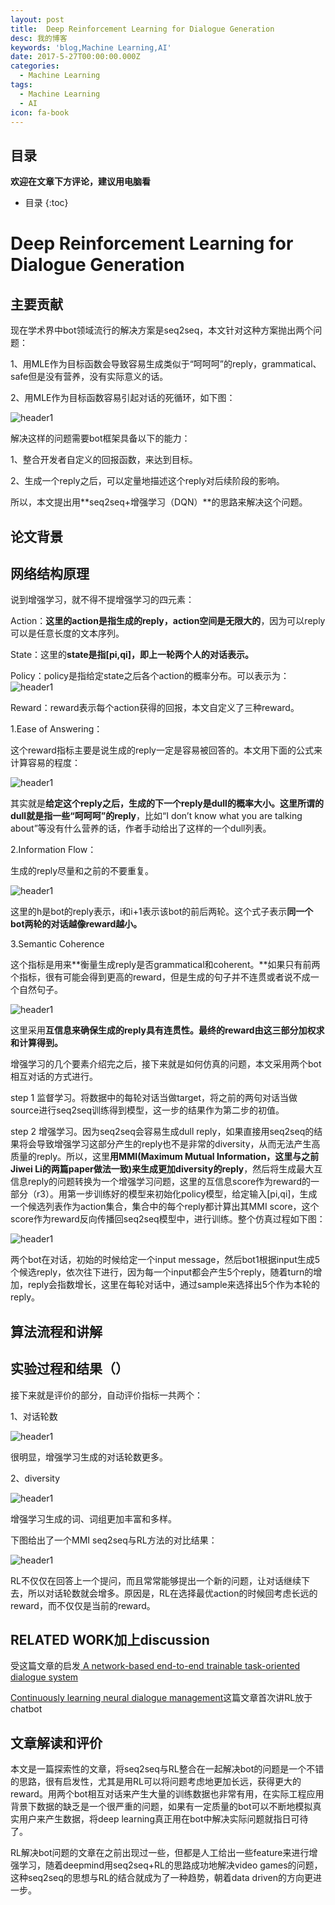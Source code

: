 ```yaml
---
layout: post
title:  Deep Reinforcement Learning for Dialogue Generation
desc: 我的博客
keywords: 'blog,Machine Learning,AI'
date: 2017-5-27T00:00:00.000Z
categories:
  - Machine Learning
tags:
  - Machine Learning
  - AI
icon: fa-book
---
```


## 目录
**欢迎在文章下方评论，建议用电脑看**

* 目录
{:toc}

# Deep Reinforcement Learning for Dialogue Generation

## 主要贡献

现在学术界中bot领域流行的解决方案是seq2seq，本文针对这种方案抛出两个问题：

1、用MLE作为目标函数会导致容易生成类似于“呵呵呵”的reply，grammatical、safe但是没有营养，没有实际意义的话。

2、用MLE作为目标函数容易引起对话的死循环，如下图：



<img src="{{ site.img_path }}/Machine Learning/Reinforcement_Dialogue.png" alt="header1" style="height:auto!important;width:auto%;max-width:1020px;"/>

解决这样的问题需要bot框架具备以下的能力：

1、整合开发者自定义的回报函数，来达到目标。

2、生成一个reply之后，可以定量地描述这个reply对后续阶段的影响。

所以，本文提出用**seq2seq+增强学习（DQN）**的思路来解决这个问题。

## 论文背景


## 网络结构原理



说到增强学习，就不得不提增强学习的四元素：

Action：**这里的action是指生成的reply，action空间是无限大的**，因为可以reply可以是任意长度的文本序列。

State：这里的**state是指[pi,qi]，即上一轮两个人的对话表示。**

Policy：policy是指给定state之后各个action的概率分布。可以表示为：<img src="{{ site.img_path }}/Machine Learning/Reinforcement_Dialogue1.png" alt="header1" style="height:auto!important;width:auto%;max-width:1020px;"/>

Reward：reward表示每个action获得的回报，本文自定义了三种reward。

1.Ease of Answering：

这个reward指标主要是说生成的reply一定是容易被回答的。本文用下面的公式来计算容易的程度：

<img src="{{ site.img_path }}/Machine Learning/Reinforcement_Dialogue2.png" alt="header1" style="height:auto!important;width:auto%;max-width:1020px;"/>

其实就是**给定这个reply之后，生成的下一个reply是dull的概率大小。这里所谓的dull就是指一些“呵呵呵”的reply**，比如“I don’t know what you are talking about”等没有什么营养的话，作者手动给出了这样的一个dull列表。

2.Information Flow：

生成的reply尽量和之前的不要重复。

<img src="{{ site.img_path }}/Machine Learning/Reinforcement_Dialogue3.png" alt="header1" style="height:auto!important;width:auto%;max-width:1020px;"/>

这里的h是bot的reply表示，i和i+1表示该bot的前后两轮。这个式子表示**同一个bot两轮的对话越像reward越小。**

3.Semantic Coherence

这个指标是用来**衡量生成reply是否grammatical和coherent。**如果只有前两个指标，很有可能会得到更高的reward，但是生成的句子并不连贯或者说不成一个自然句子。

<img src="{{ site.img_path }}/Machine Learning/Reinforcement_Dialogue4.png" alt="header1" style="height:auto!important;width:auto%;max-width:1020px;"/>

这里采用**互信息来确保生成的reply具有连贯性。最终的reward由这三部分加权求和计算得到。**

增强学习的几个要素介绍完之后，接下来就是如何仿真的问题，本文采用两个bot相互对话的方式进行。

step 1 监督学习。将数据中的每轮对话当做target，将之前的两句对话当做source进行seq2seq训练得到模型，这一步的结果作为第二步的初值。

step 2 增强学习。因为seq2seq会容易生成dull reply，如果直接用seq2seq的结果将会导致增强学习这部分产生的reply也不是非常的diversity，从而无法产生高质量的reply。所以，这里**用MMI(Maximum Mutual Information，这里与之前Jiwei Li的两篇paper做法一致)来生成更加diversity的reply**，然后将生成最大互信息reply的问题转换为一个增强学习问题，这里的互信息score作为reward的一部分（r3）。用第一步训练好的模型来初始化policy模型，给定输入[pi,qi]，生成一个候选列表作为action集合，集合中的每个reply都计算出其MMI score，这个score作为reward反向传播回seq2seq模型中，进行训练。整个仿真过程如下图：

<img src="{{ site.img_path }}/Machine Learning/Reinforcement_Dialogue5.png" alt="header1" style="height:auto!important;width:auto%;max-width:1020px;"/>

两个bot在对话，初始的时候给定一个input message，然后bot1根据input生成5个候选reply，依次往下进行，因为每一个input都会产生5个reply，随着turn的增加，reply会指数增长，这里在每轮对话中，通过sample来选择出5个作为本轮的reply。

## 算法流程和讲解

## 实验过程和结果（）

接下来就是评价的部分，自动评价指标一共两个：

1、对话轮数

<img src="{{ site.img_path }}/Machine Learning/Reinforcement_Dialogue6.png" alt="header1" style="height:auto!important;width:auto%;max-width:1020px;"/>

很明显，增强学习生成的对话轮数更多。


2、diversity

<img src="{{ site.img_path }}/Machine Learning/Reinforcement_Dialogue7.png" alt="header1" style="height:auto!important;width:auto%;max-width:1020px;"/>

增强学习生成的词、词组更加丰富和多样。

下图给出了一个MMI seq2seq与RL方法的对比结果：

<img src="{{ site.img_path }}/Machine Learning/Reinforcement_Dialogue8.png" alt="header1" style="height:auto!important;width:auto%;max-width:1020px;"/>

RL不仅仅在回答上一个提问，而且常常能够提出一个新的问题，让对话继续下去，所以对话轮数就会增多。原因是，RL在选择最优action的时候回考虑长远的reward，而不仅仅是当前的reward。



## RELATED WORK加上discussion


受这篇文章的启发[ A network-based end-to-end trainable task-oriented dialogue system]()

[Continuously learning neural dialogue management]()这篇文章首次讲RL放于chatbot


## 文章解读和评价

本文是一篇探索性的文章，将seq2seq与RL整合在一起解决bot的问题是一个不错的思路，很有启发性，尤其是用RL可以将问题考虑地更加长远，获得更大的reward。用两个bot相互对话来产生大量的训练数据也非常有用，在实际工程应用背景下数据的缺乏是一个很严重的问题，如果有一定质量的bot可以不断地模拟真实用户来产生数据，将deep learning真正用在bot中解决实际问题就指日可待了。

RL解决bot问题的文章在之前出现过一些，但都是人工给出一些feature来进行增强学习，随着deepmind用seq2seq+RL的思路成功地解决video games的问题，这种seq2seq的思想与RL的结合就成为了一种趋势，朝着data driven的方向更进一步。